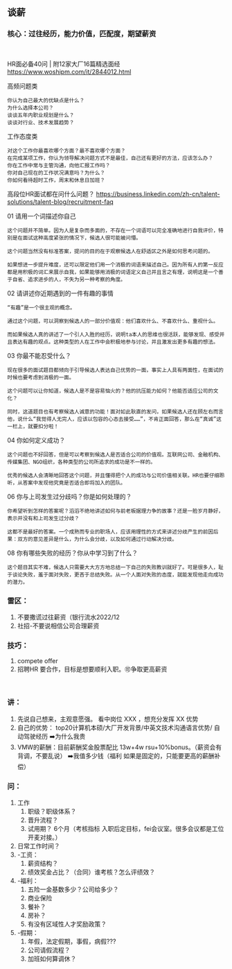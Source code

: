 ## 谈薪

### 核心：过往经历，能力价值，匹配度，期望薪资
<br>

HR面必备40问 | 附12家大厂16篇精选面经
https://www.woshipm.com/it/2844012.html

高频问题类

    你认为自己最大的优缺点是什么？
    为什么选择本公司？
    谈谈五年内职业规划是什么？
    谈谈对行业、技术发展趋势？


工作态度类

    对这个工作你最喜欢哪个方面？最不喜欢哪个方面？
    在完成某项工作，你认为领导解决问题方式不是最佳，自己还有更好的方法，应该怎么办？
    你在工作中常与主管沟通，向他汇报工作吗？
    你对自己现在的工作状况满意吗？为什么？
    你如何看待超时工作，周末和休息日加班？


高段位HR面试都在问什么问题？
https://business.linkedin.com/zh-cn/talent-solutions/talent-blog/recruitment-faq

01  请用一个词描述你自己
    
    这个问题并不简单。因为人是复杂而多面的，不存在一个词语可以完全准确地进行自我评价，特别是在面试这种高度紧张的情况下，候选人很可能被问懵。

    这个问题当然没有标准答案，提问的目的在于观察候选人在舒适区之外是如何思考问题的。

    如果想进一步提升难度，还可以限定他们用一个消极的词语来描述自己。因为所有人的第一反应都是用积极的词汇来展示自我，如果能够用消极的词语定义自己并且言之有理，说明这是一个善于自省、追求进步的人，不失为另一种考察的角度。


02  请讲述你近期遇到的一件有趣的事情

    “有趣”是一个很主观的概念。

    通过这个问题，可以洞察到候选人的一部分价值观：他们喜欢什么、不喜欢什么、重视什么。

    而如果候选人真的讲述了一个引人入胜的经历，说明ta本人的思维也很活跃，能够发现、感受并且表达有趣的观点。这种类型的人在工作中会积极地参与讨论，并且激发出更多有趣的想法。

03  你最不能忍受什么？

    现在很多的面试题目都倾向于引导候选人表达自己优势的一面，事实上人具有两面性，在面试的时候也要考虑到消极的一面。

    这个问题可以让你知道，候选人是不是容易恼火的？他的抗压能力如何？他能否适应公司的文化？

    同时，这道题目也有考察候选人诚意的功能！面对如此耿直的发问，如果候选人还在顾左右而言他，说什么“我觉得人无完人，应该以包容的心态去接受……”，不肯正面回答，那么在“真诚”这一栏上，就要扣分啦！

04  你如何定义成功？

    这个问题也不好回答，但是可以考察到候选人是否适合公司的价值观。互联网公司、金融机构、传媒集团、NGO组织，各种类型的公司所追求的成功是不一样的。

    优秀的候选人会清晰地回答这个问题，并且懂得把个人的成功与公司价值相关联。HR也要仔细聆听，从答案中发现他究竟是否适合即将加入的团队。
    
06  你与上司发生过分歧吗？你是如何处理的？

    你希望听到怎样的答案呢？滔滔不绝地讲述如何与前老板据理力争的故事？还是一脸岁月静好，表示并没有和上司发生过分歧？

    这都不是最好的答案。一个成熟而专业的职场人，应该用理性的方式来讲述分歧产生的前因后果：双方的意见差异是什么，为什么会分歧，以及如何通过行动解决分歧。

08  你有哪些失败的经历？你从中学习到了什么？
   
    这个题目其实不难，候选人只需要大大方方地总结一下自己的失败教训就好了。可是很多人，耻于谈论失败，羞于面对失败，更吝于总结失败。从一个人面对失败的态度，就能发现他走向成功的潜力。


### 雷区：
1. 不要撒谎过往薪资（银行流水2022/12
2. 社招-不要说相信公司合理薪资

### 技巧：
1. compete offer
2. 招聘HR 要合作，目标是想要顺利入职。🉑️争取更高薪资

<br>

### 讲：
1. 先说自己想来，主观意愿强。 看中岗位 XXX ，想充分发挥 XX 优势
2. 自己的优势： top20计算机本硕/大厂开发背景/中英文技术沟通语言优势/ 自动驾驶经历 ➡️为什么我贵
3. VMW的薪酬：目前薪酬奖金股票配比 13w+4w rsu+10%bonus。（薪资会有背调，不要乱说） ➡️我值多少钱（福利 如果是固定的，只能要更高的薪酬补偿） 

### 问：
1. 工作
    1. 职级？职级体系？
    2. 晋升流程？
    3. 试用期？ 6个月（考核指标 入职后定目标，fei会议室。很多会议都是工位开麦对接。）
2. 日常工作时间？
3. -工资：
    1. 薪资结构？
    2. 绩效奖金占比？（合同）谁考核？怎么评绩效？
4. -福利：
    1. 五险一金基数多少？公司给多少？
    2. 商业保险
    3. 餐补？
    4. 房补？
    5. 有没有区域性人才奖励政策？
5. -假期：
    1. 年假，法定假期，事假，病假???
    2. 公司请假流程？
    3. 加班如何算调休？